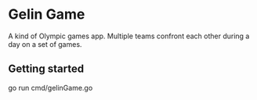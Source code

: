 # Gelin Game

A kind of Olympic games app. Multiple teams confront each other during a day on a set of games.

## Getting started

go run cmd/gelinGame.go
